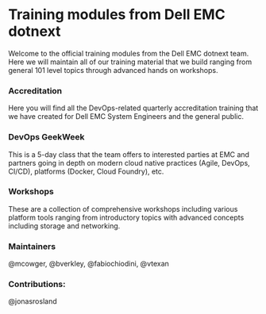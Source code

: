Training modules from Dell EMC dotnext
================================

Welcome to the official training modules from the Dell EMC dotnext team.  Here we will maintain all of our training material that we build ranging from general 101 level topics through advanced hands on workshops.

### Accreditation

Here you will find all the DevOps-related quarterly accreditation training that we have created for Dell EMC System Engineers and the general public.

### DevOps GeekWeek

This is a 5-day class that the team offers to interested parties at EMC and partners going in depth on modern cloud native practices (Agile, DevOps, CI/CD), platforms (Docker, Cloud Foundry), etc.

### Workshops

These are a collection of comprehensive workshops including various platform tools ranging from introductory topics with advanced concepts including storage and networking.

### Maintainers

@mcowger, @bverkley, @fabiochiodini, @vtexan

### Contributions:

@jonasrosland

